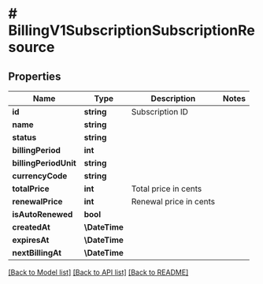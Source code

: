 # # BillingV1SubscriptionSubscriptionResource

## Properties

Name | Type | Description | Notes
------------ | ------------- | ------------- | -------------
**id** | **string** | Subscription ID |
**name** | **string** |  |
**status** | **string** |  |
**billingPeriod** | **int** |  |
**billingPeriodUnit** | **string** |  |
**currencyCode** | **string** |  |
**totalPrice** | **int** | Total price in cents |
**renewalPrice** | **int** | Renewal price in cents |
**isAutoRenewed** | **bool** |  |
**createdAt** | **\DateTime** |  |
**expiresAt** | **\DateTime** |  |
**nextBillingAt** | **\DateTime** |  |

[[Back to Model list]](../../README.md#models) [[Back to API list]](../../README.md#endpoints) [[Back to README]](../../README.md)
